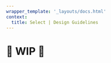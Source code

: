 ```yaml
---
wrapper_template: '_layouts/docs.html'
context:
  title: Select | Design Guidelines
---
```


# 🚧 WIP 🚧
